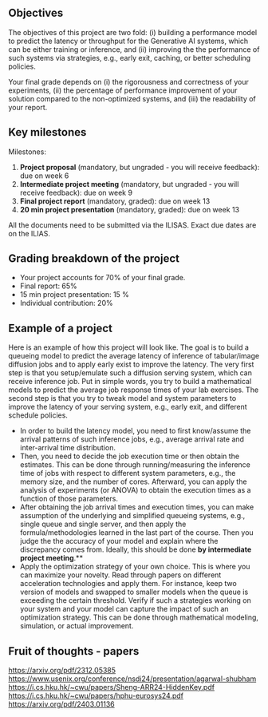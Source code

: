

## Objectives

The objectives of this project are two fold: (i) building a performance model to predict the latency or throughput for the Generative AI systems, which can be either training or inference, and (ii) improving the the performance of such systems via strategies, e.g., early exit, caching, or better scheduling policies. 



 Your final grade depends on (i) the rigorousness and correctness of your experiments, (ii) the percentage of performance improvement of your solution compared to the non-optimized systems, and  (iii) the readability of your report.



## Key milestones

Milestones:

1. **Project proposal** (mandatory, but ungraded - you will receive feedback): due on week 6
2. **Intermediate project meeting** (mandatory, but ungraded - you will receive feedback): due on week 9
3. **Final project report** (mandatory, graded): due on week 13
4. **20 min project presentation** (mandatory, graded): due on week 13

All the documents need to be submitted via the ILISAS. Exact due dates are on the ILIAS.

## Grading breakdown of the project
- Your project accounts for 70% of your final grade.
- Final report: 65%
- 15 min project presentation: 15 %
- Individual contribution: 20%

## Example of a project

Here is an example of how this project will look like. The goal is to build a queueing model to predict the average latency of inference of tabular/image diffusion jobs and to apply early exist to improve the latency. The very first step is that you setup/emulate such a diffusion serving system, which can receive inference job. Put in simple words, you try to build a mathematical models to predict the average job response times of your lab exercises. The second step is that you try to tweak model and system parameters to improve the latency of your serving system, e.g., early exit, and different schedule policies. 
-  In order to build the latency model, you need to first know/assume the arrival patterns of such inference jobs, e.g., average arrival rate and inter-arrival time distribution. 
-  Then, you need to decide the job execution time or then obtain the estimates. This can be done through running/measuring the inference time of jobs with respect to different system parameters, e.g., the memory size, and the number of cores.  Afterward, you can apply the analysis of experiments (or ANOVA) to obtain the execution times as a function of those parameters.
-   After obtaining the job arrival times and execution times, you can make assumption of the underlying and simplified queueing systems, e.g., single queue and single server, and then apply the formula/methodologies learned in the last part of the course. Then you judge the the accuracy of your model and explain where the discrepancy comes from. Ideally, this should be done **by intermediate project meeting**.**
-  Apply the optimization strategy of your own choice. This is where you can maximize your novelty. Read through papers on different acceleration technologies and apply them. For instance, keep two version of models and swapped to smaller models when the queue is exceeding the certain threshold. Verify if such a strategies working on your system and your model can capture the impact of such an optimization strategy. This can be done through mathematical modeling, simulation, or actual improvement.

 
## Fruit of thoughts - papers

https://arxiv.org/pdf/2312.05385
https://www.usenix.org/conference/nsdi24/presentation/agarwal-shubham
https://i.cs.hku.hk/~cwu/papers/Sheng-ARR24-HiddenKey.pdf
https://i.cs.hku.hk/~cwu/papers/hphu-eurosys24.pdf
https://arxiv.org/pdf/2403.01136